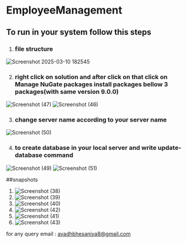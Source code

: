 # EmployeeManagement

## To run in your system follow this steps
1. ### file structure
![Screenshot 2025-03-10 182545](https://github.com/user-attachments/assets/4d01e1e1-cebc-4800-8ffe-969eac1e58cd)
    
2. ### right click on solution and after click on that click on Manage NuGate packages install packages bellow 3 packages(with same version 9.0.0)
![Screenshot (47)](https://github.com/user-attachments/assets/a65172c0-1e02-496f-980d-849a28336936)
![Screenshot (46)](https://github.com/user-attachments/assets/245f0f7c-d0d9-4f99-86f1-70fbf7754701)
    
3. ### change server name according to your server name
![Screenshot (50)](https://github.com/user-attachments/assets/79946355-98ec-43ab-a475-91f5bff3fc42)
    
4. ### to create database in your local server and write update-database command
![Screenshot (49)](https://github.com/user-attachments/assets/e943313a-e97d-4c63-8555-f1e34d8722d3)
![Screenshot (51)](https://github.com/user-attachments/assets/bcb53178-f6b2-4ba1-aa41-59919e30981e)

##snapshots
1. ![Screenshot (38)](https://github.com/user-attachments/assets/9d232d09-1d97-443e-a203-5f193a54be4d)
2. ![Screenshot (39)](https://github.com/user-attachments/assets/a01c8f92-6fe9-4788-97e0-a18de51cc640)
3. ![Screenshot (40)](https://github.com/user-attachments/assets/bcfab14d-5144-46e5-aee3-3ed618c2d66c)
4. ![Screenshot (42)](https://github.com/user-attachments/assets/9a5de44a-a25d-4c8e-b142-4ae1d5906e20)
5. ![Screenshot (41)](https://github.com/user-attachments/assets/2fc31dfb-6c99-4d6c-8f36-24cf702abc3b)
6. ![Screenshot (43)](https://github.com/user-attachments/assets/3ff0baa8-e2f6-4273-8e7f-1f93a0cb0bd6)

for any query email : avadhbhesaniya8@gmail.com

